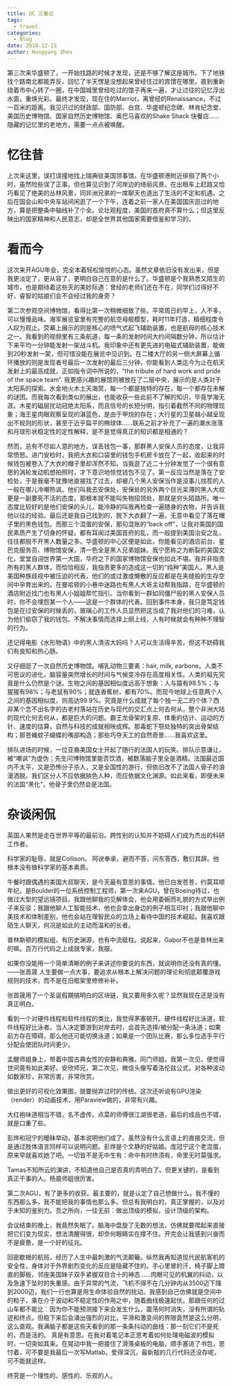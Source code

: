 ```yaml
---
title: DC 三番记
tags:
  - travel
categories:
  - Blog
date: 2018-12-15
author: Hongyang Zhou
---
```



第三次来华盛顿了，一开始找路的时候才发现，还是不够了解这座城市。下了地铁找个路南北都能弄反，回忆了半天愣是没想起来曾经住过的宾馆在哪里。直到重新绕着市中心转了一圈，在中国城里曾经吃过的馆子再来一遍，才让过往的记忆浮出水面，重焕光彩。最终才发现，现在住的Marriot，离曾经的Renaissance，不过一百米的距离。我见识过的财政部、国防部、白宫、华盛顿纪念碑、林肯纪念堂、美国历史博物馆、国家自然历史博物馆、奥巴马喜欢的Shake Shack 快餐店……隐藏的记忆里的老地方，需要一点点被唤醒。

# 忆往昔

上次来这里，误打误撞地找上瑞典驻美国领事馆，在华盛顿港附近徘徊了两个小时，虽然险些误了正事，但也算见识到了河岸边的绮丽风景。在出租车上赶路又恰巧看见了绝美的丛林风景，同非洲兄弟的一席聊天也道出了生活的不定和机遇。之后在国会山和中央车站间闲逛了一个下午，连着之前一家人在美国国庆逛过的地方，算是把整条中轴线补了个全。论壮观程度，美国的首府真不算什么；但这里反映出的国家精神和人民意志，却是全世界其他国家需要借鉴和学习的。

# 看而今

这次来开AGU年会，完全本着轻松愉悦的心态。虽然文章依旧没有发出来，但是我更淡定了，更从容了，更明白自己在意的是什么了。华盛顿是个我熟悉又陌生的城市，也是期待着这些天的美妙际遇：曾经的老师们还在不在，同学们过得好不好，睿智的姑娘们会不会经过我的身旁？

第二次参观空间博物馆，看得比第一次稍微细致了些。平常周日的早上，人不多，可以慢慢品味。海军展览室里有完整的航空母舰模型，耗时11年打造，精细程度令人叹为观止。荧幕上展示的则是核心的喷气式起飞辅助装置，也是航母的核心技术之一。我看到的视频里有三条航道，每一条的发射时间大约间隔数分钟，所以估计下来平均一分钟能发射一架战斗机。我印象中还有更先进的电磁式辅助装置，能做到20秒发射一架，但可惜没能在展览中见识到。在二楼大厅的另一侧大屏幕上循环播放的则是发现者号最后一次发射的最后三分钟，你能看到人类迄今为止在航天发射上的最高成就，正如指令词中所说的，“the tribute of hard work and pride of the space team”. 我更感兴趣的展馆则被放在了二层中央，展示的是人类对于太阳系的探索。水金地火木土天海冥，每一个都是独特的存在，每一个都存在未解的谜团。而我每次看到类似的展出，也能收获一些此前不了解的知识，毕竟学海无涯。木星的磁层扰动冠绝太阳系，而且信号的长短分明，指引着截然不同的物理现象；海王星肉眼观察呈现的湛蓝色，是由于甲烷的存在；大行星的卫星越小越呈现出不规则的形状，甚至于近乎扁平的椭球体……联系之前才补充了一遍的潮水涨落和月球形状稳定性的定性解释，是不是觉得真正的知识都是相通的？

然而，总有不尽如人意的地方。误丢钱包一事，那群黑人安保人员的态度，让我异常愤怒。进门安检时，我把大衣和口袋里的钱包手机房卡放在了一起，收起来的时候钱包被卷入了大衣的帽子里却浑然不知。当我逛了近二十分钟发觉了一个很有意思的涡轮发动机想拍照时，才下意识地惊觉钱包不见了。第一反应当然是落在了安检处，于是我毫不犹豫地直接找了过去，却被几个黑人安保当作是没事儿找茬的人一般在哪儿冷嘲热讽。他们叫我去安保处，安保处的另外两个目光呆滞的黑人大叔更是一副要死不活的态度。那根本就不能叫失物招领处，那就是穷头陌路所。唯一态度比较好的是他们安保的头儿，能冷静的叫我再检查一遍随身的衣物，并告诉我他以往的经验。最后还是我自己找到的，脱下大衣翻了一遍，无意中看见了落在帽子里的黑色钱包。而那三个混蛋的安保，那句混账的“back off”，让我对美国的国民素质产生了切身的怀疑。都有耳闻过美国首府的乱，而一般提到美国治安之乱，往往都脱不开黑人数量之多。华盛顿的中心区便是如此，你能看见的酒店前台、星巴克服务员、博物馆安保，清一色全是黑人兄弟姐妹。我宁愿称之为断裂的美国文化，堂堂自诩世界第一大国，华府之下的国家博物馆安保也如此不堪。我并非指责所有的黑人群体，而恰恰相反，我指责更多的造成这一切的“纯种”美国人。黑人是美国种族歧视中被压迫的代表，他们的或过激或懒散的反应都是在夹缝般的生存空间中孕育出来的。在曼哈顿的小巷中迷路也有黑人大哥主动帮我指路，在华盛顿的酒店附近找门也有黑人小姐姐帮忙指引。当你看到一群如同僵尸般的黑人安保人员时，你不会埋怨某一个人——这是一个群体的代表。回到事件本身，我只是笃定钱包是在过安保的时候丢的，玻璃心的工作人员显然把这当成了我对他们的刁难，认为他们偷窃了我的钱包。不解决事情而选择上纲上线，人有时候就会有种种不理智的行为。

还记得电影《水形物语》中的黑人清洁大妈吗？人可以生活得辛苦，但这不妨碍我们有良知和热心肠。

又仔细逛了一次自然历史博物馆。哺乳动物三要素：hair, milk, earbone。人类不可思议的进化，脑容量突然增长的时间与气候变冷存在高度相关性。人类的祖先究竟是什么仍然是个谜。生物之间的基因相似度远高于想象：人与猿有98.5%；与猩猩有98%；与老鼠有90%；就连香蕉树，都有70%。而现今地球上任意两个人之间的基因相似度，则高达99.9%。究竟是什么成就了每个独一无二的个体？西非某个念不出名字的古老村落站在历史与现代的交汇点上何去何从，整个非洲大陆的现代化何去何从，都是巨大的问题。霸王龙骨架的复原、体重的估计、运动的方针、速度的估算，自然与科技的成就相映成辉。那毒蛇下颚处独特的突出骨架结构；那苍蝇蚊子蝴蝶的嘴部构造；那些巧夺天工的自然奇景……我喜欢这里。

排队进场的时候，一位亚裔美国女士开起了随行的法国人的玩笑。排队示意谦让，被“嘲讽”为虚伪；先生问博物馆里能否饮酒，被数落脑子里全是酒精。法国最近国内不太平，又是恐怖分子杀人，又是全国性的游行，但依旧改不了法国人骨子的浪漫洒脱。我们区分人不应依据肤色人种，而应依据文化渊源。如此来看，即便未来的法国“黑化”，他骨子里仍然会是法国。

# 杂谈闲侃

英国人果然是走在世界平等的最前沿。跨性别的认知并不妨碍人们成为杰出的科研工作者。

科学家的耻辱，就是Collison。 阿谀奉承，避而不答，问东答西，敷衍其辞。他根本没有做科学家的基本素质。

午餐时跟偶遇的美国大叔聊天，是今天最有意思的事情。他已白发苍苍，约莫耳顺年纪，是Boulder的一位系统控制工程师，第一次来AGU，曾在Boeing待过，也做过大型的望远镜项目。我跟他聊我的见解体会，他会用委婉而礼貌的方式举出例子来反驳；我跟他聊人工智能技术，他也会拿出身边的例子相互印衬；我跟他聊中美技术和体制差别，他也会站在理智民众的立场上看待中国的技术崛起。我喜欢跟陌生人聊天，何况是如此的主动而温和的长者。

普林斯顿的模拟组，有历史渊源，也有中流砥柱。说起来，Gabor不也是普林出来的嘛。百万行代码之上成就专家，我服。

如果你没能用一个简单清晰的例子来讲述你要说的东西，就说明你还没有真的懂。——张首晟
人生要做一点大事，要追求从根本上解决问题的理论和彻底颠覆游戏规则的技术，而不是在旧框架里修修补补。

张首晟用了一个圣诞假期搞明白的区块链，我又要用多久呢？显然我现在还是没有真正明白。

看到一个对硬件线程和软件线程的类比，我觉得茅塞顿开。硬件线程好比泳道，软件线程好比泳者。当人决定要游到对岸去时，会首先选择/被分配一条泳道；如果前方存在障碍，那么他还可能切换泳道；如果是一个团队比赛，那么多位选手平行分配会使团队时间更少。

孟醒师姐身上，带着中国古典女性的安静和典雅。同门师姐，我第一次见，便觉得世间竟有如此美好。安欣师兄，第二次见，微信头像写着洛伦兹公式，对各种波动如数家珍，非常厉害，非常欣赏。

做出更好的可视化效果图，就要抛弃过时的传统。这次还听说有GPU渲染（render）的动画技术，用Paraview做的，非常有兴趣。

大红袍味道相当不错，名不虚传。点菜的师傅很江湖很老道，最后的成品也不错，就是口重了些。

彭烨和冠宁的暧昧举动，基本说明他们成了。虽然没有什么言语上的直接交流，但是通过肢体语言同样可以说明问题。彭烨是个文静的好姑娘。庞冠宁这个老混蛋，原来早就喜欢她了吧。一切皆不是无中生有：命中有时终须有，命里无时莫强求。

Tamas不知所云的演讲，不知道他自己是否真的弄明白了。但更关键的，是看到真正干事的人。杨晨师姐很厉害。

第二次AGU，有了更多的收获。最主要的，就是认定了自己想做什么。我不懂的东西那么多，我不能把我的事情也那么多。但总有我明白的，真正掌握的，以及对于未知的鉴别力。吾之所向，一往无前：做出顶级的模拟，设计顶级的架构。

会议结束的晚上，我竟然失眠了。脑海中盘旋了无数的想法，仿佛就要爬起来直接把它们变为现实，想法清醒得很，却奈何眼睛实在撑不住。开完会让我感到兴奋而不是疲惫，是一个好的征兆。

回密歇根的航班，经历了人生中最刺激的气流颠簸。纵然我再知道现代民航客机的安全性，身体对于外界剧烈变化的反应是隐藏不住的。手心里冒的汗，椅子脚上蹬直的脚板，邻座美国妹子双手紧握双目合十的神态……肉眼可见的机翼的抖动，以及急速下坠时的失重感。由于异常的气流，飞机不得不在几分钟内从3500迈下降到2000迈，我们一行也算是用生命体验自然的扰动。我感到自己仿佛就是空间中的粒子，乘在介于波动和不稳定性的作用之中，随着曲线极速起伏。那跟任何的过山车都不能比：因为你不能预测接下来会发生什么，震荡何时消失，没有所谓的轨迹和终点。但稳下来后会涌出强烈的对比，平滑和激变间的界限竟然是这么分明，这么直观。我满脑子都是这些天看到的那一条条抖动的曲线：那一刻它们不是死的，而是活的。
真是有意思。在我对着笔记本正思考着如何处理电磁波的模拟时，一切突如其来。在晃动中我一把接住了滑落桌板的电脑，顺手塞进了书包，思忖着，可不要是我最后一次写Matlab。爱得深沉，最新敲的几行代码还没存呢，可不能就这样。

终究是一个理性的、感性的、乐观的人。
